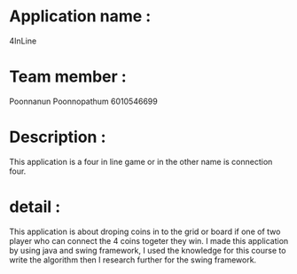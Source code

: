 # Application name : 
4InLine
# Team member : 
Poonnanun Poonnopathum 6010546699
# Description :
This application is a four in line game or in the other name is connection four.
# detail :
  This application is about droping coins in to the grid or board if one of two player who can connect the 4 coins togeter they win. I made this application by using java and swing framework, I used the knowledge for this course to write the algorithm then I research further for the swing framework.
